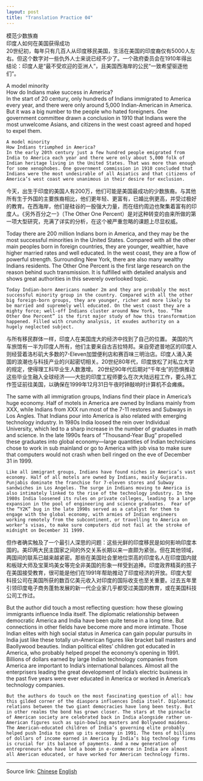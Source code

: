 ```yaml
---
layout: post
title: "Translation Practice 04"
---
```



模范少数族裔  
印度人如何在美国获得成功  
20世纪初，每年只有几百人从印度移民美国，生活在美国的印度裔仅有5000人左右。但这个数字对一些仇外人士来说已经不少了。一个政府委员会在1910年得出结论：印度人是“最不受欢迎的亚洲人”，且美国西海岸的公民“一致希望驱逐他们”。

A model minority  
How do Indians make success in America?  
In the start of 20 century, only hundreds of Indians immigrated to America every year, and there were only around 5,000 Indian-American in America. But it was a big number to the people who hated foreigners. One government committee drawn a conclusion in 1910 that Indians were the most unwelcome Asians, and citizens in the west coast agreed and hoped to expel them.

```
A model minority  
How Indians triumphed in America?  
In the early 20th century just a few hundred people emigrated from India to America each year and there were only about 5,000 folk of Indian heritage living in the United States. That was more than enough for some xenophobes. One government commission in 1910 concluded that Indians were the most undesirable of all Asiatics and that citizens of America’s west coast were unanimous in their desire for exclusion.
```

今天，出生于印度的美国人有200万，他们可能是美国最成功的少数族裔。与其他所有生于外国的主要族裔相比，他们更年轻、更富有，已婚比例更高，并受过极好的教育。在西海岸，他们是硅谷的一股强大力量，而在纽约周边也聚集着富有的印度人。《另外百分之一》（The Other One Percent）是对这种转变的由来所做的第一项大型研究，充满了详实的分析，在这个被严重忽略的课题上尽显权威。

Today there are 200 million Indians born in America, and they may be the most successful minorities in the United States. Compared with all the other main peoples born in foreign countries, they are younger, wealthier, have higher married rates and well educated. In the west coast, they are a flow of powerful strength. Surrounding New York, there are also many wealthy Indians residents. The Other One Percent is the first large research on the reason behind such transmission. It is fulfilled with detailed analysis and shows great authorities in this severely overlooked topic. 

```
Today Indian-born Americans number 2m and they are probably the most successful minority group in the country. Compared with all the other big foreign-born groups, they are younger, richer and more likely to be married and supremely well educated. On the west coast they are a mighty force; well-off Indians cluster around New York, too. “The Other One Percent” is the first major study of how this transformation happened. Filled with crunchy analysis, it exudes authority on a hugely neglected subject. 
```

与所有移民群体一样，印度人在美国庞大的经济中找到了自己的位置。 美国的汽车旅馆有一半为印度人所有，他们主要来自古吉拉特邦。来自旁遮普地区的印度人则经营着洛杉矶大多数的7-Eleven加盟便利店和赛百味三明治店。印度人涌入美国的浪潮也与科技产业的兴起密切相关。20世纪80年代，印度放松了对私立大学的规定，使得理工科毕业生人数激增。 20世纪90年代后期对“千年虫”的恐惧推动这些毕业生融入全球经济——大批的印度工程师要么在次大陆远程工作，要么持工作签证前往美国，以确保在1999年12月31日午夜时钟敲响时计算机不会瘫痪。

The same with all immigration groups, Indians find their place in America’s huge economy. Half of motels in America are owned by Indians mainly from XXX, while Indians from XXX run most of the 7-11 restores and Subways in Los Angles. That Indians pour into America is also related with emerging technology industry. In 1980s India loosed the rein over Individual University, which led to a sharp increase in the number of graduates in math and science.  In the late 1990s fears of “Thousand-Year Bug” propelled these graduates into global economy—large quantities of Indian technicians chose to work in sub mainland or go to America with job visa to make sure that computers would not crash when bell ringed on the eve of December 31 in 1999.

```
Like all immigrant groups, Indians have found niches in America’s vast economy. Half of all motels are owned by Indians, mainly Gujaratis. Punjabis dominate the franchise for 7-eleven stores and Subway sandwiches in Los Angeles. The surge in Indians moving to America is also intimately linked to the rise of the technology industry. In the 1980s India loosened its rules on private colleges, leading to a large expansion in the pool of engineering and science graduates.  Fear of the “Y2K” bug in the late 1990s served as a catalyst for them to engage with the global economy, with armies of Indian engineers working remotely from the subcontinent, or travelling to America on worker’s visas, to make sure computers did not fail at the stroke of midnight on December 31 1999.
```

但作者确实触及了一个最引人深思的问题：这些光鲜的印度移民是如何影响印度本国的。美印两大民主国家之间的外交关系长期以来一直颇为紧张。但在其他领域，两国间的联系已越来越紧密。那些在美国社会里地位崇高的印度名人在印度国内就和板球大师及宝莱坞美女等完全非美国的形象一样受到追捧。印度政界精英的孩子在美国接受教育，很可能是他们在1991年帮助推动了印度经济的开放。印度大型科技公司在美国所获的数百亿美元收入对印度的国际收支也至关重要。过去五年里引领印度电子商务蓬勃发展的新一代企业家几乎都受过美国的教育，或在美国科技公司工作过。

But the author did touch a most reflecting question: how these glowing immigrants influence India itself. The diplomatic relationship between democratic America and India have been quite tense in a long time. But connections in other fields have become more and more intimate. Those Indian elites with high social status in America can gain popular pursuits in India just like these totally un-American figures like bracket ball masters and Baollywood beauties. Indian political elites’ children got educated in America, who probably helped propel the economy’s opening in 1991. Billions of dollars earned by large Indian technology companies from America are important to India’s international balances. Almost all the enterprisers leading the great development of India’s electric business in the past five years were ever educated in America or worked in America’s technology companies.

```
But the authors do touch on the most fascinating question of all: how this gilded corner of the diaspora influences India itself. Diplomatic relations between the two giant democracies have long been testy. But in other realms the bond has grown closer. The stars at the pinnacle of American society are celebrated back in India alongside rather un-American figures such as spin-bowling masters and Bollywood maidens. The American-educated children of India’s governing elite probably helped push India to open up its economy in 1991. The tens of billions of dollars of income earned in America by India’s big technology firms is crucial for its balance of payments. And a new generation of entrepreneurs who have led a boom in e-commerce in India are almost all American educated, or have worked for American technology firms.
```

*****************************************************************************

Source link: [Chinese][link1] [English][link2]  

[link1]: https://gbr.economist.com/articles/view/585367e9ffe2d65107fc97e5/zh_CN/en_GB
[link2]: https://gbr.economist.com/articles/view/585367e9ffe2d65107fc97e5/en_GB/zh_CN

